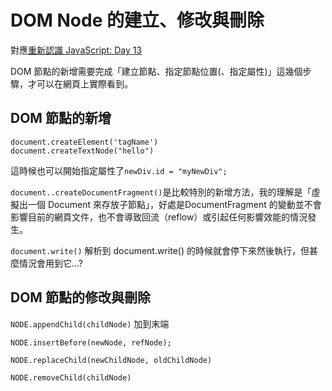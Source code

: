 # DOM Node 的建立、修改與刪除
對應[重新認識 JavaScript: Day 13](https://ithelp.ithome.com.tw/articles/10191867)

DOM 節點的新增需要完成「建立節點、指定節點位置(、指定屬性)」這幾個步驟，才可以在網頁上實際看到。

## DOM 節點的新增
```
document.createElement('tagName')
document.createTextNode("hello")
```
這時候也可以開始指定屬性了`newDiv.id = "myNewDiv";`

`document..createDocumentFragment()`是比較特別的新增方法，我的理解是「虛擬出一個 Document 來存放子節點」，好處是DocumentFragment 的變動並不會影響目前的網頁文件，也不會導致回流（reflow）或引起任何影響效能的情況發生。

`document.write()` 解析到 document.write() 的時候就會停下來然後執行，但甚麼情況會用到它...?

## DOM 節點的修改與刪除

`NODE.appendChild(childNode)` 加到末端

`NODE.insertBefore(newNode, refNode);`

`NODE.replaceChild(newChildNode, oldChildNode)`

`NODE.removeChild(childNode)`